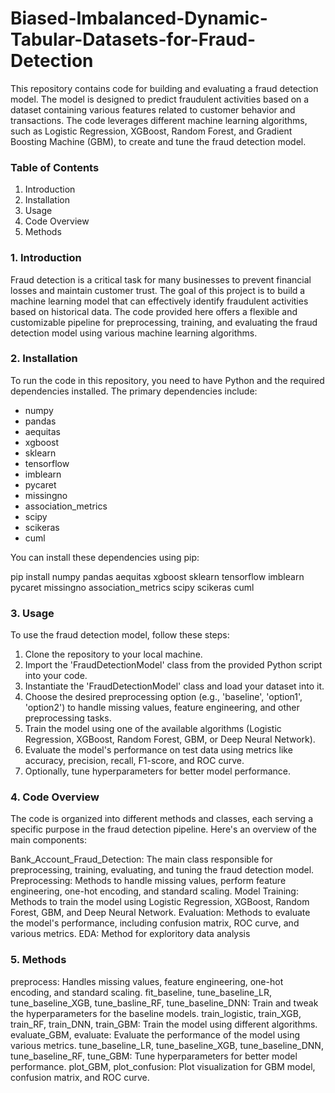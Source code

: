 # Biased-Imbalanced-Dynamic-Tabular-Datasets-for-Fraud-Detection

This repository contains code for building and evaluating a fraud detection model. The model is designed to predict fraudulent activities based on a dataset containing various features related to customer behavior and transactions. The code leverages different machine learning algorithms, such as Logistic Regression, XGBoost, Random Forest, and Gradient Boosting Machine (GBM), to create and tune the fraud detection model.

### Table of Contents

1. Introduction
2. Installation
3. Usage
4. Code Overview
5. Methods

### 1. Introduction

Fraud detection is a critical task for many businesses to prevent financial losses and maintain customer trust. The goal of this project is to build a machine learning model that can effectively identify fraudulent activities based on historical data. The code provided here offers a flexible and customizable pipeline for preprocessing, training, and evaluating the fraud detection model using various machine learning algorithms.

### 2. Installation

To run the code in this repository, you need to have Python and the required dependencies installed. The primary dependencies include:

- numpy
- pandas
- aequitas
- xgboost
- sklearn
- tensorflow
- imblearn
- pycaret
- missingno
- association_metrics
- scipy
- scikeras
- cuml

You can install these dependencies using pip:

pip install numpy pandas aequitas xgboost sklearn tensorflow imblearn pycaret missingno association_metrics scipy scikeras cuml

### 3. Usage

To use the fraud detection model, follow these steps:

1. Clone the repository to your local machine.
2. Import the 'FraudDetectionModel' class from the provided Python script into your code.
3. Instantiate the 'FraudDetectionModel' class and load your dataset into it.
4. Choose the desired preprocessing option (e.g., 'baseline', 'option1', 'option2') to handle missing values, feature engineering, and other preprocessing tasks.
5. Train the model using one of the available algorithms (Logistic Regression, XGBoost, Random Forest, GBM, or Deep Neural Network).
6. Evaluate the model's performance on test data using metrics like accuracy, precision, recall, F1-score, and ROC curve.
7. Optionally, tune hyperparameters for better model performance.

### 4. Code Overview

The code is organized into different methods and classes, each serving a specific purpose in the fraud detection pipeline. Here's an overview of the main components:

Bank_Account_Fraud_Detection: The main class responsible for preprocessing, training, evaluating, and tuning the fraud detection model.
Preprocessing: Methods to handle missing values, perform feature engineering, one-hot encoding, and standard scaling.
Model Training: Methods to train the model using Logistic Regression, XGBoost, Random Forest, GBM, and Deep Neural Network.
Evaluation: Methods to evaluate the model's performance, including confusion matrix, ROC curve, and various metrics.
EDA: Method for exploritory data analysis

### 5. Methods

preprocess: Handles missing values, feature engineering, one-hot encoding, and standard scaling.
fit_baseline, tune_baseline_LR, tune_baseline_XGB, tune_basline_RF, tune_baseline_DNN: Train and tweak the hyperparameters for the baseline models.
train_logistic, train_XGB, train_RF, train_DNN, train_GBM: Train the model using different algorithms.
evaluate_GBM, evaluate: Evaluate the performance of the model using various metrics.
tune_baseline_LR, tune_baseline_XGB, tune_baseline_DNN, tune_baseline_RF, tune_GBM: Tune hyperparameters for better model performance.
plot_GBM, plot_confusion: Plot visualization for GBM model, confusion matrix, and ROC curve.
